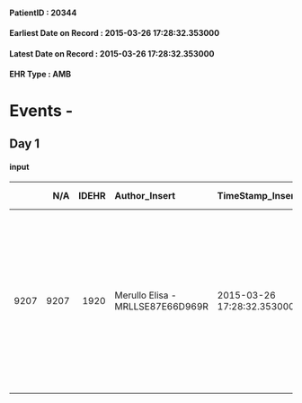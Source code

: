 
#### PatientID : 20344
#### Earliest Date on Record : 2015-03-26 17:28:32.353000
#### Latest Date on Record : 2015-03-26 17:28:32.353000
#### EHR Type : AMB

# Events - 

## Day 1

#### input
|      |    N/A |   IDEHR | Author_Insert                    | TimeStamp_Insert           | EHRType   |   PatientID |   IDDigitalSignDocument | persone_vicine   |   Unnamed: 0_x.1 |   IDANAMNESI_SOCIALE | Patient   | FamigliaAltro   | Paziente_T   | FamigliaAltro_T   |   Non_Rilevabile_x.1 | Note_Non_Rilevabile_x.1   | opt_Problemi   | Note_I                                                                                                                                            | ds_note_timori                                                                          | chk_contr_sintomi   | opt_paziente_a   | opt_famiglia_a   | opt_adeguatezza   | opt_paziente_solo   | ds_note_con                         | opt_presente_assente   | Caregiver_principale   | ds_familiari_coinv   | opt_necessario   | opt_risorse_ec   | opt_paziente_psi   | opt_Ins_vol   | ds_note_prio                                                                                                                                                                | opt_inv_civile   | Needs     | Domestic partnership         | opt_famiglia_psi   |
|-----:|-------:|--------:|:---------------------------------|:---------------------------|:----------|------------:|------------------------:|:-----------------|-----------------:|---------------------:|:----------|:----------------|:-------------|:------------------|---------------------:|:--------------------------|:---------------|:--------------------------------------------------------------------------------------------------------------------------------------------------|:----------------------------------------------------------------------------------------|:--------------------|:-----------------|:-----------------|:------------------|:--------------------|:------------------------------------|:-----------------------|:-----------------------|:---------------------|:-----------------|:-----------------|:-------------------|:--------------|:----------------------------------------------------------------------------------------------------------------------------------------------------------------------------|:-----------------|:----------|:-----------------------------|:-------------------|
| 9207 |   9207 |    1920 | Merullo Elisa - MRLLSE87E66D969R | 2015-03-26 17:28:32.353000 | AMB       |       20344 |                   41569 | N/A              |              693 |                  435 | Si#1      | Si#1            | No#0         | Si#1              |                    0 | NR                        | Si#1           | Il pz √® stato informato a tratti della sua situazione: gli √® stato detto che torner√† a casa per riprendersi e per fare successivamente biopsia | La coniuge ha chiamato disperata la nostra fisioterapista Lucia per attivarci di corsa. | controllo sintomi#0 | Indefinite#2     | Indefinite#2     | No#0              | No#0                | Il pz vive con coniuge e due figlie | Presente#1             | Coniuge                | Daughters            | No#0             | Adeguate#1       | Si#1               | No#0          | Il bisogno espresso √® a livello clinico. Spiegato il senso della nostra assistenza alla coniuge, la quale √® un po' particolare, legata alle diete e alle miscele di erbe. | No#0             | Clinici#0 | Coniuge/Convivente#0;Figli#2 | S√¨#1              |


